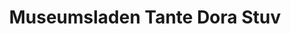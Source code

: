 ---
title: "Museumsladen Tante Dora Stuv"
url: /bispingen/museumsladen-tante-dora-stuv/
shop: Supermarkt
---